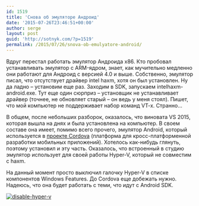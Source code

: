 ```yaml
---
id: 1519
title: 'Снова об эмуляторе Андроид'
date: '2015-07-26T23:46:51+00:00'
author: serge
layout: post
guid: 'http://sotnyk.com/?p=1519'
permalink: /2015/07/26/snova-ob-emulyatore-android/
---
```


Вдруг перестал работать эмулятор Андроида x86. Кто пробовал устанавливать эмулятор с ARM-ядром, знает, как мучительно медленно они работают для Андроид с версией 4.0 и выше. Собственно, эмулятор писал, что отсутствует драйвер intel haxm, хотя он был установлен. Ну да ладно – установим еще раз. Заходим в SDK, запускаем intelhaxm-android.exe. Тут еще один сюрприз – установщик не устанавливает драйвер (точнее, не обновляет старый – он ведь у меня стоял). Пишет, что мой компьютер не поддерживает набор команд VT-x. Странно…

В общем, после небольших разборок, оказалось, что виновата VS 2015, которая вышла на днях и была установлена на компьютер. В своем составе она имеет, помимо всего прочего, эмулятор Android, который используется в [проекте Cordova](http://cordova.apache.org/docs/ru/edge/index.html) (платформа для кросс-платформенной разработки мобильных приложений). Хотелось как-нибудь глянуть, поэтому установил и эту часть. Оказалось, что встроенный в студию эмулятор использует для своей работы Hyper-V, который не совместим с haxm.

На данный момент просто выключил галочку Hyper-V в списке компонентов Windows Features. До Cordova еще добежать нужно. Надеюсь, что она будет работать с теми, что идут с Android SDK.

[![disable-hyper-v](http://localhost/wp-content/uploads/2015/07/disable-hyper-v.jpg)](http://localhost/wp-content/uploads/2015/07/disable-hyper-v.jpg)